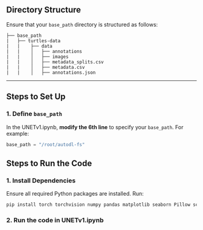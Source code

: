 ## Directory Structure

Ensure that your `base_path` directory is structured as follows:

```plaintext
├── base_path
|   ├── turtles-data
|   |    ├── data
|   |    │   ├── annotations
|   |    │   ├── images
|   |    │   ├── metadata_splits.csv
|   |    │   ├── metadata.csv
|   |    │   ├── annotations.json
```

---

## Steps to Set Up

### 1. Define `base_path`

In the UNETv1.ipynb, **modify the 6th line** to specify your `base_path`. For example:

```python
base_path = "/root/autodl-fs"
```

## Steps to Run the Code

### 1. Install Dependencies

Ensure all required Python packages are installed. Run:

```bash
pip install torch torchvision numpy pandas matplotlib seaborn Pillow scikit-learn pycocotools
```

### 2. Run the code in UNETv1.ipynb


